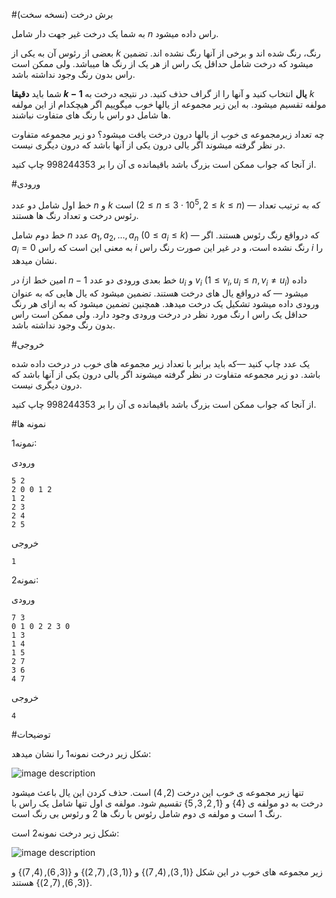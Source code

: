#برش درخت (نسخه سخت)

به شما یک درخت غیر جهت دار شامل $n$ راس داده میشود.

بعضی از رئوس آن به یکی از $k$ رنگ، رنگ شده اند و برخی از آنها رنگ نشده اند. تضمین میشود که درخت شامل حداقل یک راس از هر یک از رنگ ها میباشد. ولی ممکن است راس بدون رنگ وجود نداشته باشد.

شما باید **دقیقا $k-1$ یال** انتخاب کنید و آنها را از گراف حذف کنید. در نتیجه درخت به $k$ مولفه تقسیم میشود. به این زیر مجموعه از یالها *خوب* میگوییم اگر هیچکدام از این مولفه ها شامل دو راس با رنگ های متفاوت نباشند.

چه تعداد زیرمجموعه ی *خوب* از یالها درون درخت یافت میشود؟ دو زیر مجموعه متفاوت در نظر گرفته میشوند اگر یالی درون یکی از آنها باشد که درون دیگری نیست.

از آنجا که جواب ممکن است بزرگ باشد باقیمانده ی آن را بر $998244353$ چاپ کنید.

#ورودی

خط اول شامل دو عدد $n$ و $k$ است $(2 \le n \le 3 \cdot 10^5 , 2 \le k \le n)$ —  که به ترتیب تعداد رئوس درخت و تعداد رنگ ها هستند.

خط دوم شامل  $n$ عدد $a_1, a_2, \dots, a_n$ $(0 \le a_i \le k)$ — که درواقع رنگ رئوس هستند. اگر $a_i = 0$ به معنی این است که راس $i$ رنگ نشده است، و در غیر این صورت رنگ راس $i$ را نشان میدهد.

در $i$امین خط از $n-1$ خط بعدی ورودی دو عدد $u_i$ و $v_i$ $(1 \le v_i, u_i \le n , v_i \ne u_i)$ داده میشود — که درواقع یال های درخت هستند. تضمین میشود که یال هایی که به عنوان ورودی داده میشود تشکیل یک درخت میدهد. همچنین تضمین میشود که به ازای هر رنگ حداقل یک راس ا رنگ مورد نظر در درخت ورودی وجود دارد. ولی ممکن است راس بدون رنگ وجود نداشته باشد.

#خروجی

یک عدد چاپ کنید —که باید برابر با تعداد زیر مجموعه های *خوب* در درخت داده شده باشد. دو زیر مجموعه متفاوت در نظر گرفته میشوند اگر یالی درون یکی از آنها باشد که درون دیگری نیست.

از آنجا که جواب ممکن است بزرگ باشد باقیمانده ی آن را بر $998244353$ چاپ کنید.

#نمونه ها

نمونه1:

ورودی

    5 2
    2 0 0 1 2
    1 2
    2 3
    2 4
    2 5

خروجی

    1

نمونه2:

ورودی

    7 3
    0 1 0 2 2 3 0
    1 3
    1 4
    1 5
    2 7
    3 6
    4 7

خروجی

    4

#توضیحات

شکل زیر درخت نمونه1 را نشان میدهد:

![image description](http://uupload.ir/files/mqy4_42ca10f5af2aab9d8e427b9267615b48add8baa5.png)

تنها زیر مجموعه ی *خوب* این درخت $(2, 4)$ است. حذف کردن این یال باعث میشود درخت به دو مولفه ی $\{4\}$  و  $\{1, 2, 3, 5\}$  تقسیم شود. مولفه ی اول تنها شامل یک راس با رنگ $1$ است و مولفه ی دوم شامل رئوس با رنگ ها $2$ و رئوس بی رنگ است.

شکل زیر درخت نمونه2 است:

![image description](http://uupload.ir/files/5uo5_c1c2274c20e881c79146b82d05264e348fc7db4a.png)

زیر مجموعه های *خوب* در این شکل $\{(1, 3), (4, 7)\}$ و $\{(1, 3), (7, 2)\}$ و $\{(3, 6), (4, 7)\}$ و $\{(3, 6), (7, 2)\}$ هستند.
